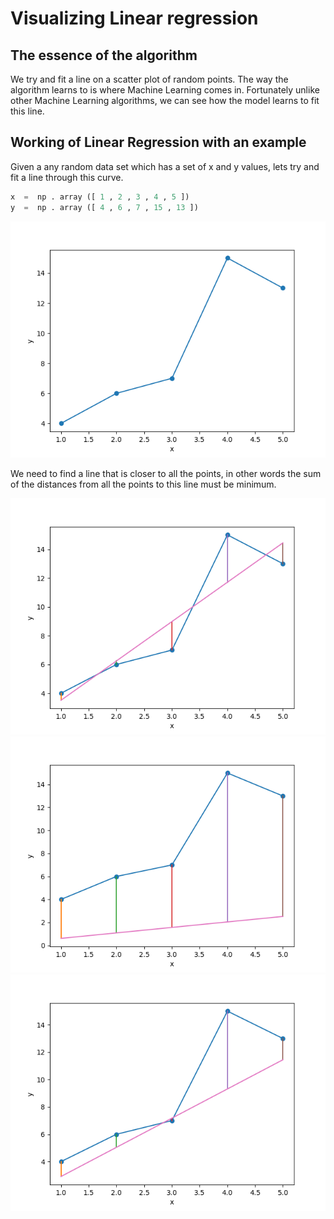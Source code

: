 # Visualizing Linear regression




## The essence of the algorithm 
We try and fit a line on a scatter plot of random points. The way the algorithm learns to is where Machine Learning comes in. Fortunately unlike other Machine Learning algorithms, we can see how the model learns to fit this line.  
## Working of Linear Regression with an example
Given a any random data set which has a set of x and y values, lets try and fit a line through this curve.  
```python
x  =  np . array ([ 1 , 2 , 3 , 4 , 5 ]) 
y  =  np . array ([ 4 , 6 , 7 , 15 , 13 ]) 
```
![plot](https://github.com/siddharth-cse/Art-of-Visualization-/blob/main/Figure_1.png)

We need to find a line that is closer to all the points, in other words the sum of the distances from all the points to this line must be minimum. 

![plot](https://github.com/siddharth-cse/Art-of-Visualization-/blob/main/Figure_2.png)![plot](https://github.com/siddharth-cse/Art-of-Visualization-/blob/main/Figure_3.png)![plot](https://github.com/siddharth-cse/Art-of-Visualization-/blob/main/Figure_4.png)

